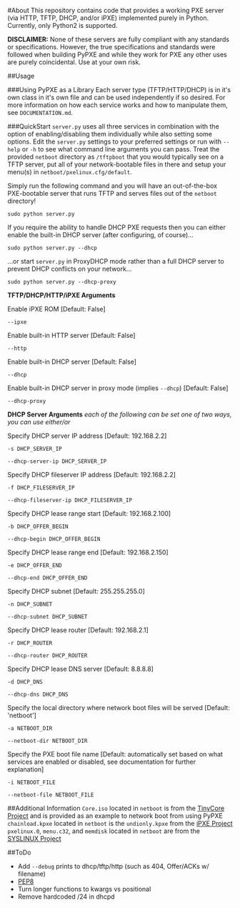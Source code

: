 #About
This repository contains code that provides a working PXE server (via HTTP, TFTP, DHCP, and/or iPXE) implemented purely in Python. Currently, only Python2 is supported.

**DISCLAIMER:** None of these servers are fully compliant with any standards or specifications. However, the true specifications and standards were followed when building PyPXE and while they work for PXE any other uses are purely coincidental. Use at your own risk.

##Usage

###Using PyPXE as a Library
Each server type (TFTP/HTTP/DHCP) is in it's own class in it's own file and can be used independently if so desired. For more information on how each service works and how to manipulate them, see  ```DOCUMENTATION.md```.

###QuickStart
```server.py``` uses all three services in combination with the option of enabling/disabling them individually while also setting some options. Edit the ```server.py``` settings to your preferred settings or run with ```--help``` or ```-h``` to see what command line arguments you can pass. Treat the provided ```netboot``` directory as ```/tftpboot``` that you would typically see on a TFTP server, put all of your network-bootable files in there and setup your menu(s) in ```netboot/pxelinux.cfg/default```.

Simply run the following command and you will have an out-of-the-box PXE-bootable server that runs TFTP and serves files out of the ```netboot``` directory!
```shell
sudo python server.py
```
If you require the ability to handle DHCP PXE requests then you can either enable the built-in DHCP server (after configuring, of course)...
```shell
sudo python server.py --dhcp
```
...or start ```server.py``` in ProxyDHCP mode rather than a full DHCP server to prevent DHCP conflicts on your network...
```shell
sudo python server.py --dhcp-proxy
```

**TFTP/DHCP/HTTP/iPXE Arguments**

Enable iPXE ROM [Default: False]
```
--ipxe
```

Enable built-in HTTP server [Default: False]
```
--http
```

Enable built-in DHCP server [Default: False]
```
--dhcp
```

Enable built-in DHCP server in proxy mode (implies ```--dhcp```) [Default: False]
```
--dhcp-proxy
```

**DHCP Server Arguments** _each of the following can be set one of two ways, you can use either/or_

Specify DHCP server IP address [Default: 192.168.2.2]
```
-s DHCP_SERVER_IP
```
```
--dhcp-server-ip DHCP_SERVER_IP
```

Specify DHCP fileserver IP address [Default: 192.168.2.2]
```
-f DHCP_FILESERVER_IP
```
```
--dhcp-fileserver-ip DHCP_FILESERVER_IP
```

Specify DHCP lease range start [Default: 192.168.2.100]
```
-b DHCP_OFFER_BEGIN
```
```
--dhcp-begin DHCP_OFFER_BEGIN
```

Specify DHCP lease range end [Default: 192.168.2.150]
```
-e DHCP_OFFER_END
```
```
--dhcp-end DHCP_OFFER_END
```

Specify DHCP subnet [Default: 255.255.255.0]
```
-n DHCP_SUBNET
```
```
--dhcp-subnet DHCP_SUBNET
```

Specify DHCP lease router [Default: 192.168.2.1]
```
-r DHCP_ROUTER
```
```
--dhcp-router DHCP_ROUTER
```

Specify DHCP lease DNS server [Default: 8.8.8.8]
```
-d DHCP_DNS
```
```
--dhcp-dns DHCP_DNS
```

Specify the local directory where network boot files will be served [Default: 'netboot']
```
-a NETBOOT_DIR
```
```
--netboot-dir NETBOOT_DIR
```

Specify the PXE boot file name [Default: automatically set based on what services are enabled or disabled, see documentation for further explanation]
```
-i NETBOOT_FILE
```
```
--netboot-file NETBOOT_FILE
```

##Additional Information
```Core.iso``` located in ```netboot``` is from the [TinyCore Project](http://distro.ibiblio.org/tinycorelinux/) and is provided as an example to network boot from using PyPXE
```chainload.kpxe``` located in ```netboot``` is the ```undionly.kpxe``` from the [iPXE Project](http://ipxe.org/)  
```pxelinux.0```, ```menu.c32```, and ```memdisk``` located in ```netboot``` are from the [SYSLINUX Project](http://www.syslinux.org/)  

##ToDo
- Add ```--debug``` prints to dhcp/tftp/http (such as 404, Offer/ACKs w/ filename)
- [PEP8](http://legacy.python.org/dev/peps/pep-0008/)
- Turn longer functions to kwargs vs positional
- Remove hardcoded /24 in dhcpd